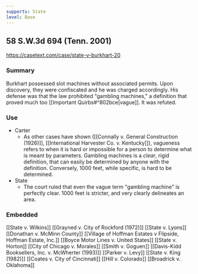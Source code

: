 ```yaml
---
supports: State
level: Base
---
```

## 58 S.W.3d 694 (Tenn. 2001)

https://casetext.com/case/state-v-burkhart-20

### Summary

Burkhart possessed slot machines without associated permits.
Upon discovery, they were confiscated and he was charged accordingly.
His defense was that the law prohibited "gambling machines," a definition that proved much too [[Important Quirbs#^802bce|vague]]. It was refuted.

### Use
* Carter
	* As other cases have shown ([[Connally v. General Construction (1926)]], [[International Harvester Co. v. Kentucky]]), vagueness refers to when it is hard or impossible for a person to determine what is meant by parameters. Gambling machines is a *clear*, rigid definition, that can easily be determined by anyone with the definition. Conversely, 1000 feet, while specific, is hard to be determined.
* State
	* The court ruled that even the vague term "gambling machine" is perfectly clear. 1000 feet is stricter, and very clearly delineates an area.

### Embedded

[[State v. Wilkins]]
[[Grayned v. City of Rockford (1972)]]
[[State v. Lyons]]
[[Donathan v. McMinn County]]
[[Village of Hoffman Estates v Flipside, Hoffman Estate, Inc.]]
[[Boyce Motor Lines v. United States]]
[[State v. Horton]]
[[City of Chicago v. Morales]]
[[Smith v. Goguen]]
[[Davis-Kidd Booksellers, Inc. v. McWherter (1993)]]
[[Parker v. Levy]]
[[State v. King (1982)]]
[[Coates v. City of Cincinnati]]
[[Hill v. Colorado]]
[[Broadrick v. Oklahoma]]

